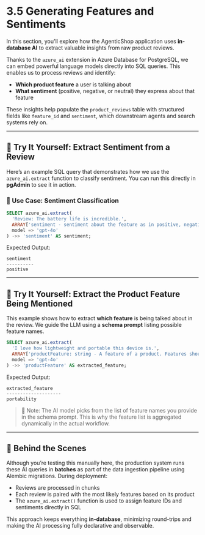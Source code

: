 # 3.5 Generating Features and Sentiments

In this section, you'll explore how the AgenticShop application uses **in-database AI** to extract valuable insights from raw product reviews.

Thanks to the `azure_ai` extension in Azure Database for PostgreSQL, we can embed powerful language models directly into SQL queries. This enables us to process reviews and identify:

- **Which product feature** a user is talking about
- **What sentiment** (positive, negative, or neutral) they express about that feature

These insights help populate the `product_reviews` table with structured fields like `feature_id` and `sentiment`, which downstream agents and search systems rely on.

---

## 🧪 Try It Yourself: Extract Sentiment from a Review

Here’s an example SQL query that demonstrates how we use the `azure_ai.extract` function to classify sentiment. You can run this directly in **pgAdmin** to see it in action.

### 📌 Use Case: Sentiment Classification

```sql
SELECT azure_ai.extract(
  'Review: The battery life is incredible.',
  ARRAY['sentiment - sentiment about the feature as in positive, negative, or neutral'],
  model => 'gpt-4o'
) ->> 'sentiment' AS sentiment;
```

Expected Output:

```
sentiment
----------
positive
```

---

## 🧪 Try It Yourself: Extract the Product Feature Being Mentioned

This example shows how to extract **which feature** is being talked about in the review. We guide the LLM using a **schema prompt** listing possible feature names.

```sql
SELECT azure_ai.extract(
  'I love how lightweight and portable this device is.',
  ARRAY['productFeature: string - A feature of a product. Features should be from: weight, battery life, screen quality, portability or NULL'],
  model => 'gpt-4o'
) ->> 'productFeature' AS extracted_feature;
```

Expected Output:

```
extracted_feature
--------------------
portability
```

> 🧠 Note: The AI model picks from the list of feature names you provide in the schema prompt. This is why the feature list is aggregated dynamically in the actual workflow.

---

## 🧩 Behind the Scenes

Although you’re testing this manually here, the production system runs these AI queries in **batches** as part of the data ingestion pipeline using Alembic migrations. During deployment:

- Reviews are processed in chunks
- Each review is paired with the most likely features based on its product
- The `azure_ai.extract()` function is used to assign feature IDs and sentiments directly in SQL

This approach keeps everything **in-database**, minimizing round-trips and making the AI processing fully declarative and observable.


